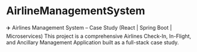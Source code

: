 # AirlineManagementSystem
✈️ Airlines Management System – Case Study (React | Spring Boot | Microservices)  This project is a comprehensive Airlines Check-In, In-Flight, and Ancillary Management Application built as a full-stack case study. 
